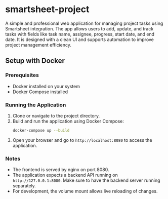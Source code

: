 # smartsheet-project
A simple and professional web application for managing project tasks using Smartsheet integration. The app allows users to add, update, and track tasks with fields like task name, assignee, progress, start date, and end date. It is designed with a clean UI and supports automation to improve project management efficiency.

## Setup with Docker

### Prerequisites
- Docker installed on your system
- Docker Compose installed

### Running the Application
1. Clone or navigate to the project directory.
2. Build and run the application using Docker Compose:
   ```bash
   docker-compose up --build
   ```
3. Open your browser and go to `http://localhost:8080` to access the application.

### Notes
- The frontend is served by nginx on port 8080.
- The application expects a backend API running on `http://127.0.0.1:8000`. Make sure to have the backend server running separately.
- For development, the volume mount allows live reloading of changes.
